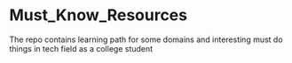 # Must_Know_Resources
The repo contains learning path for some domains and interesting must do things in tech field as a college student
